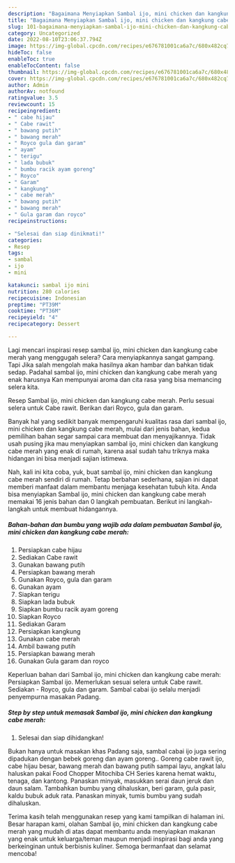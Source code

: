 ```yaml
---
description: "Bagaimana Menyiapkan Sambal ijo, mini chicken dan kangkung cabe merah Anti Gagal"
title: "Bagaimana Menyiapkan Sambal ijo, mini chicken dan kangkung cabe merah Anti Gagal"
slug: 101-bagaimana-menyiapkan-sambal-ijo-mini-chicken-dan-kangkung-cabe-merah-anti-gagal
category: Uncategorized
date: 2022-08-10T23:06:37.794Z
image: https://img-global.cpcdn.com/recipes/e676781001ca6a7c/680x482cq70/sambal-ijo-mini-chicken-dan-kangkung-cabe-merah-foto-resep-utama.jpg
hideToc: false
enableToc: true
enableTocContent: false
thumbnail: https://img-global.cpcdn.com/recipes/e676781001ca6a7c/680x482cq70/sambal-ijo-mini-chicken-dan-kangkung-cabe-merah-foto-resep-utama.jpg
cover: https://img-global.cpcdn.com/recipes/e676781001ca6a7c/680x482cq70/sambal-ijo-mini-chicken-dan-kangkung-cabe-merah-foto-resep-utama.jpg
author: Admin
authorAv: notfound
ratingvalue: 3.5
reviewcount: 15
recipeingredient:
- " cabe hijau"
- " Cabe rawit"
- " bawang putih"
- " bawang merah"
- " Royco gula dan garam"
- " ayam"
- " terigu"
- " lada bubuk"
- " bumbu racik ayam goreng"
- " Royco"
- " Garam"
- " kangkung"
- " cabe merah"
- " bawang putih"
- " bawang merah"
- " Gula garam dan royco"
recipeinstructions:

- "Selesai dan siap dinikmati!"
categories:
- Resep
tags:
- sambal
- ijo
- mini

katakunci: sambal ijo mini 
nutrition: 280 calories
recipecuisine: Indonesian
preptime: "PT39M"
cooktime: "PT36M"
recipeyield: "4"
recipecategory: Dessert

---
```



Lagi mencari inspirasi resep sambal ijo, mini chicken dan kangkung cabe merah yang menggugah selera? Cara menyiapkannya sangat gampang. Tapi Jika salah mengolah maka hasilnya akan hambar dan bahkan tidak sedap. Padahal sambal ijo, mini chicken dan kangkung cabe merah yang enak harusnya Kan mempunyai aroma dan cita rasa yang bisa memancing selera kita.


Resep Sambal ijo, mini chicken dan kangkung cabe merah. Perlu sesuai selera untuk Cabe rawit. Berikan dari Royco, gula dan garam.

Banyak hal yang sedikit banyak mempengaruhi kualitas rasa dari sambal ijo, mini chicken dan kangkung cabe merah, mulai dari jenis bahan, kedua pemilihan bahan segar sampai cara membuat dan menyajikannya. Tidak usah pusing jika mau menyiapkan sambal ijo, mini chicken dan kangkung cabe merah yang enak di rumah, karena asal sudah tahu triknya maka hidangan ini bisa menjadi sajian istimewa.


Nah, kali ini kita coba, yuk, buat sambal ijo, mini chicken dan kangkung cabe merah sendiri di rumah. Tetap berbahan sederhana, sajian ini dapat memberi manfaat dalam membantu menjaga kesehatan tubuh kita. Anda bisa menyiapkan Sambal ijo, mini chicken dan kangkung cabe merah memakai 16 jenis bahan dan 0 langkah pembuatan. Berikut ini langkah-langkah untuk membuat hidangannya.

<!--inarticleads1-->

##### Bahan-bahan dan bumbu yang wajib ada dalam pembuatan Sambal ijo, mini chicken dan kangkung cabe merah:

1. Persiapkan  cabe hijau
1. Sediakan  Cabe rawit
1. Gunakan  bawang putih
1. Persiapkan  bawang merah
1. Gunakan  Royco, gula dan garam
1. Gunakan  ayam
1. Siapkan  terigu
1. Siapkan  lada bubuk
1. Siapkan  bumbu racik ayam goreng
1. Siapkan  Royco
1. Sediakan  Garam
1. Persiapkan  kangkung
1. Gunakan  cabe merah
1. Ambil  bawang putih
1. Persiapkan  bawang merah
1. Gunakan  Gula garam dan royco


Keperluan bahan dari Sambal ijo, mini chicken dan kangkung cabe merah: Persiapkan Sambal ijo. Memerlukan sesuai selera untuk Cabe rawit. Sediakan - Royco, gula dan garam. Sambal cabai ijo selalu menjadi penyempurna masakan Padang. 

<!--inarticleads2-->

##### Step by step untuk memasak Sambal ijo, mini chicken dan kangkung cabe merah:


1. Selesai dan siap dihidangkan!

Bukan hanya untuk masakan khas Padang saja, sambal cabai ijo juga sering dipadukan dengan bebek goreng dan ayam goreng.. Goreng cabe rawit ijo, cabe hijau besar, bawang merah dan bawang putih sampai layu, angkat lalu haluskan pakai Food Chopper Mitochiba CH Series karena hemat waktu, tenaga, dan kantong. Panaskan minyak, masukkan serai daun jeruk dan daun salam. Tambahkan bumbu yang dihaluskan, beri garam, gula pasir, kaldu bubuk aduk rata. Panaskan minyak, tumis bumbu yang sudah dihaluskan. 

Terima kasih telah menggunakan resep yang kami tampilkan di halaman ini. Besar harapan kami, olahan Sambal ijo, mini chicken dan kangkung cabe merah yang mudah di atas dapat membantu anda menyiapkan makanan yang enak untuk keluarga/teman maupun menjadi inspirasi bagi anda yang berkeinginan untuk berbisnis kuliner. Semoga bermanfaat dan selamat mencoba!

